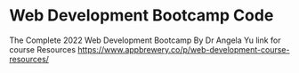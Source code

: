 # Web Development Bootcamp Code
The Complete 2022 Web Development Bootcamp
By Dr Angela Yu
link for course Resources https://www.appbrewery.co/p/web-development-course-resources/
